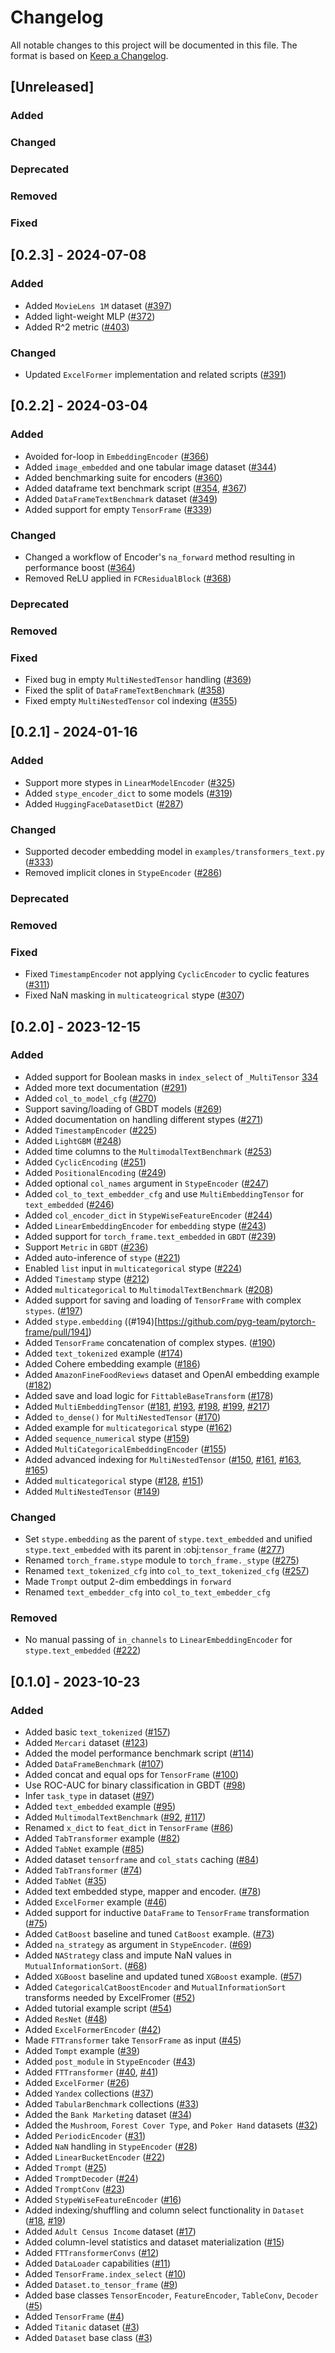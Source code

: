 # Changelog

All notable changes to this project will be documented in this file.
The format is based on [Keep a Changelog](http://keepachangelog.com/en/1.0.0/).


## [Unreleased]

### Added

### Changed

### Deprecated

### Removed

### Fixed

## [0.2.3] - 2024-07-08

### Added

- Added `MovieLens 1M` dataset ([#397](https://github.com/pyg-team/pytorch-frame/pull/397))
- Added light-weight MLP ([#372](https://github.com/pyg-team/pytorch-frame/pull/372))
- Added R^2 metric ([#403](https://github.com/pyg-team/pytorch-frame/pull/403))

### Changed

- Updated `ExcelFormer` implementation and related scripts ([#391](https://github.com/pyg-team/pytorch-frame/pull/391))


## [0.2.2] - 2024-03-04

### Added

- Avoided for-loop in `EmbeddingEncoder` ([#366](https://github.com/pyg-team/pytorch-frame/pull/366))
- Added `image_embedded` and one tabular image dataset ([#344](https://github.com/pyg-team/pytorch-frame/pull/344))
- Added benchmarking suite for encoders ([#360](https://github.com/pyg-team/pytorch-frame/pull/360))
- Added dataframe text benchmark script ([#354](https://github.com/pyg-team/pytorch-frame/pull/354), [#367](https://github.com/pyg-team/pytorch-frame/pull/367))
- Added `DataFrameTextBenchmark` dataset ([#349](https://github.com/pyg-team/pytorch-frame/pull/349))
- Added support for empty `TensorFrame` ([#339](https://github.com/pyg-team/pytorch-frame/pull/339))

### Changed

- Changed a workflow of Encoder's `na_forward` method resulting in performance boost ([#364](https://github.com/pyg-team/pytorch-frame/pull/364))
- Removed ReLU applied in `FCResidualBlock` ([#368](https://github.com/pyg-team/pytorch-frame/pull/368))

### Deprecated

### Removed

### Fixed

- Fixed bug in empty `MultiNestedTensor` handling ([#369](https://github.com/pyg-team/pytorch-frame/pull/369))
- Fixed the split of `DataFrameTextBenchmark` ([#358](https://github.com/pyg-team/pytorch-frame/pull/358))
- Fixed empty `MultiNestedTensor` col indexing ([#355](https://github.com/pyg-team/pytorch-frame/pull/355))

## [0.2.1] - 2024-01-16

### Added
- Support more stypes in `LinearModelEncoder` ([#325](https://github.com/pyg-team/pytorch-frame/pull/325))
- Added `stype_encoder_dict` to some models ([#319](https://github.com/pyg-team/pytorch-frame/pull/319))
- Added `HuggingFaceDatasetDict` ([#287](https://github.com/pyg-team/pytorch-frame/pull/287))

### Changed
- Supported decoder embedding model in `examples/transformers_text.py` ([#333](https://github.com/pyg-team/pytorch-frame/pull/333))
- Removed implicit clones in `StypeEncoder` ([#286](https://github.com/pyg-team/pytorch-frame/pull/286))

### Deprecated

### Removed

### Fixed
- Fixed `TimestampEncoder` not applying `CyclicEncoder` to cyclic features ([#311](https://github.com/pyg-team/pytorch-frame/pull/311))
- Fixed NaN masking in `multicateogrical` stype ([#307](https://github.com/pyg-team/pytorch-frame/pull/307))

## [0.2.0] - 2023-12-15

### Added

- Added support for Boolean masks in `index_select` of `_MultiTensor` [334](https://github.com/pyg-team/pytorch-frame/pull/334)
- Added more text documentation ([#291](https://github.com/pyg-team/pytorch-frame/pull/291))
- Added `col_to_model_cfg` ([#270](https://github.com/pyg-team/pytorch-frame/pull/270))
- Support saving/loading of GBDT models ([#269](https://github.com/pyg-team/pytorch-frame/pull/269))
- Added documentation on handling different stypes ([#271](https://github.com/pyg-team/pytorch-frame/pull/271))
- Added `TimestampEncoder` ([#225](https://github.com/pyg-team/pytorch-frame/pull/225))
- Added `LightGBM` ([#248](https://github.com/pyg-team/pytorch-frame/pull/248))
- Added time columns to the `MultimodalTextBenchmark` ([#253](https://github.com/pyg-team/pytorch-frame/pull/253))
- Added `CyclicEncoding` ([#251](https://github.com/pyg-team/pytorch-frame/pull/251))
- Added `PositionalEncoding` ([#249](https://github.com/pyg-team/pytorch-frame/pull/249))
- Added optional `col_names` argument in `StypeEncoder` ([#247](https://github.com/pyg-team/pytorch-frame/pull/247))
- Added `col_to_text_embedder_cfg` and use `MultiEmbeddingTensor` for `text_embedded` ([#246](https://github.com/pyg-team/pytorch-frame/pull/246))
- Added `col_encoder_dict` in `StypeWiseFeatureEncoder` ([#244](https://github.com/pyg-team/pytorch-frame/pull/244))
- Added `LinearEmbeddingEncoder` for `embedding` stype ([#243](https://github.com/pyg-team/pytorch-frame/pull/243))
- Added support for `torch_frame.text_embedded` in `GBDT` ([#239](https://github.com/pyg-team/pytorch-frame/pull/239))
- Support `Metric` in `GBDT` ([#236](https://github.com/pyg-team/pytorch-frame/pull/236))
- Added auto-inference of `stype` ([#221](https://github.com/pyg-team/pytorch-frame/pull/221))
- Enabled `list` input in `multicategorical` stype ([#224](https://github.com/pyg-team/pytorch-frame/pull/224))
- Added `Timestamp` stype ([#212](https://github.com/pyg-team/pytorch-frame/pull/212))
- Added `multicategorical` to `MultimodalTextBenchmark` ([#208](https://github.com/pyg-team/pytorch-frame/pull/208))
- Added support for saving and loading of `TensorFrame` with complex `stypes`. ([#197](https://github.com/pyg-team/pytorch-frame/pull/197))
- Added `stype.embedding` ((#194)[https://github.com/pyg-team/pytorch-frame/pull/194])
- Added `TensorFrame` concatenation of complex stypes. ([#190](https://github.com/pyg-team/pytorch-frame/pull/190))
- Added `text_tokenized` example ([#174](https://github.com/pyg-team/pytorch-frame/pull/174))
- Added Cohere embedding example ([#186](https://github.com/pyg-team/pytorch-frame/pull/186))
- Added `AmazonFineFoodReviews` dataset and OpenAI embedding example ([#182](https://github.com/pyg-team/pytorch-frame/pull/182))
- Added save and load logic for `FittableBaseTransform` ([#178](https://github.com/pyg-team/pytorch-frame/pull/178))
- Added `MultiEmbeddingTensor` ([#181](https://github.com/pyg-team/pytorch-frame/pull/181), [#193](https://github.com/pyg-team/pytorch-frame/pull/193), [#198](https://github.com/pyg-team/pytorch-frame/pull/198), [#199](https://github.com/pyg-team/pytorch-frame/pull/199), [#217](https://github.com/pyg-team/pytorch-frame/pull/217))
- Added `to_dense()` for `MultiNestedTensor` ([#170](https://github.com/pyg-team/pytorch-frame/pull/170))
- Added example for `multicategorical` stype ([#162](https://github.com/pyg-team/pytorch-frame/pull/162))
- Added `sequence_numerical` stype ([#159](https://github.com/pyg-team/pytorch-frame/pull/159))
- Added `MultiCategoricalEmbeddingEncoder` ([#155](https://github.com/pyg-team/pytorch-frame/pull/155))
- Added advanced indexing for `MultiNestedTensor` ([#150](https://github.com/pyg-team/pytorch-frame/pull/150), [#161](https://github.com/pyg-team/pytorch-frame/pull/161), [#163](https://github.com/pyg-team/pytorch-frame/pull/163), [#165](https://github.com/pyg-team/pytorch-frame/pull/165))
- Added `multicategorical` stype ([#128](https://github.com/pyg-team/pytorch-frame/pull/128), [#151](https://github.com/pyg-team/pytorch-frame/pull/151))
- Added `MultiNestedTensor` ([#149](https://github.com/pyg-team/pytorch-frame/pull/149))

### Changed

- Set `stype.embedding` as the parent of `stype.text_embedded` and unified `stype.text_embedded` with its parent in :obj:`tensor_frame` ([#277](https://github.com/pyg-team/pytorch-frame/pull/277))
- Renamed `torch_frame.stype` module to `torch_frame._stype` ([#275](https://github.com/pyg-team/pytorch-frame/pull/275))
- Renamed `text_tokenized_cfg` into `col_to_text_tokenized_cfg` ([#257](https://github.com/pyg-team/pytorch-frame/pull/257))
- Made `Trompt` output 2-dim embeddings in `forward`
- Renamed `text_embedder_cfg` into `col_to_text_embedder_cfg`

### Removed

- No manual passing of `in_channels` to `LinearEmbeddingEncoder` for `stype.text_embedded` ([#222](https://github.com/pyg-team/pytorch-frame/pull/222))


## [0.1.0] - 2023-10-23

### Added

- Added basic `text_tokenized` ([#157](https://github.com/pyg-team/pytorch-frame/pull/157))
- Added `Mercari` dataset ([#123](https://github.com/pyg-team/pytorch-frame/pull/123/files))
- Added the model performance benchmark script ([#114](https://github.com/pyg-team/pytorch-frame/pull/114))
- Added `DataFrameBenchmark` ([#107](https://github.com/pyg-team/pytorch-frame/pull/107))
- Added concat and equal ops for `TensorFrame` ([#100](https://github.com/pyg-team/pytorch-frame/pull/100))
- Use ROC-AUC for binary classification in GBDT ([#98](https://github.com/pyg-team/pytorch-frame/pull/98))
- Infer `task_type` in dataset ([#97](https://github.com/pyg-team/pytorch-frame/pull/97))
- Added `text_embedded` example ([#95](https://github.com/pyg-team/pytorch-frame/pull/95))
- Added `MultimodalTextBenchmark` ([#92](https://github.com/pyg-team/pytorch-frame/pull/92), [#117](https://github.com/pyg-team/pytorch-frame/pull/117))
- Renamed `x_dict` to `feat_dict` in `TensorFrame` ([#86](https://github.com/pyg-team/pytorch-frame/pull/86))
- Added `TabTransformer` example ([#82](https://github.com/pyg-team/pytorch-frame/pull/82))
- Added `TabNet` example ([#85](https://github.com/pyg-team/pytorch-frame/pull/85))
- Added dataset `tensorframe` and `col_stats` caching ([#84](https://github.com/pyg-team/pytorch-frame/pull/84))
- Added `TabTransformer` ([#74](https://github.com/pyg-team/pytorch-frame/pull/74))
- Added `TabNet` ([#35](https://github.com/pyg-team/pytorch-frame/pull/35))
- Added text embedded stype, mapper and encoder. ([#78](https://github.com/pyg-team/pytorch-frame/pull/78))
- Added `ExcelFormer` example ([#46](https://github.com/pyg-team/pytorch-frame/pull/46))
- Added support for inductive `DataFrame` to `TensorFrame` transformation ([#75](https://github.com/pyg-team/pytorch-frame/pull/75))
- Added `CatBoost` baseline and tuned `CatBoost` example. ([#73](https://github.com/pyg-team/pytorch-frame/pull/73))
- Added `na_strategy` as argument in `StypeEncoder`. ([#69](https://github.com/pyg-team/pytorch-frame/pull/69))
- Added `NAStrategy` class and impute NaN values in `MutualInformationSort`. ([#68](https://github.com/pyg-team/pytorch-frame/pull/68))
- Added `XGBoost` baseline and updated tuned `XGBoost` example. ([#57](https://github.com/pyg-team/pytorch-frame/pull/57))
- Added `CategoricalCatBoostEncoder` and `MutualInformationSort` transforms needed by ExcelFromer ([#52](https://github.com/pyg-team/pytorch-frame/pull/52))
- Added tutorial example script ([#54](https://github.com/pyg-team/pytorch-frame/pull/54))
- Added `ResNet` ([#48](https://github.com/pyg-team/pytorch-frame/pull/48))
- Added `ExcelFormerEncoder` ([#42](https://github.com/pyg-team/pytorch-frame/pull/42))
- Made `FTTransformer` take `TensorFrame` as input ([#45](https://github.com/pyg-team/pytorch-frame/pull/45))
- Added `Tompt` example ([#39](https://github.com/pyg-team/pytorch-frame/pull/39))
- Added `post_module` in `StypeEncoder` ([#43](https://github.com/pyg-team/pytorch-frame/pull/43))
- Added `FTTransformer` ([#40](https://github.com/pyg-team/pytorch-frame/pull/40), [#41](https://github.com/pyg-team/pytorch-frame/pull/41))
- Added `ExcelFormer` ([#26](https://github.com/pyg-team/pytorch-frame/pull/26))
- Added `Yandex` collections ([#37](https://github.com/pyg-team/pytorch-frame/pull/37))
- Added `TabularBenchmark` collections ([#33](https://github.com/pyg-team/pytorch-frame/pull/33))
- Added the `Bank Marketing` dataset ([#34](https://github.com/pyg-team/pytorch-frame/pull/34))
- Added the `Mushroom`, `Forest Cover Type`, and `Poker Hand` datasets ([#32](https://github.com/pyg-team/pytorch-frame/pull/32))
- Added `PeriodicEncoder` ([#31](https://github.com/pyg-team/pytorch-frame/pull/31))
- Added `NaN` handling in `StypeEncoder` ([#28](https://github.com/pyg-team/pytorch-frame/pull/28))
- Added `LinearBucketEncoder` ([#22](https://github.com/pyg-team/pytorch-frame/pull/22))
- Added `Trompt` ([#25](https://github.com/pyg-team/pytorch-frame/pull/25))
- Added `TromptDecoder` ([#24](https://github.com/pyg-team/pytorch-frame/pull/24))
- Added `TromptConv` ([#23](https://github.com/pyg-team/pytorch-frame/pull/23))
- Added `StypeWiseFeatureEncoder` ([#16](https://github.com/pyg-team/pytorch-frame/pull/16))
- Added indexing/shuffling and column select functionality in `Dataset` ([#18](https://github.com/pyg-team/pytorch-frame/pull/18), [#19](https://github.com/pyg-team/pytorch-frame/pull/19))
- Added `Adult Census Income` dataset ([#17](https://github.com/pyg-team/pytorch-frame/pull/17))
- Added column-level statistics and dataset materialization ([#15](https://github.com/pyg-team/pytorch-frame/pull/15))
- Added `FTTransformerConvs` ([#12](https://github.com/pyg-team/pytorch-frame/pull/12))
- Added `DataLoader` capabilities ([#11](https://github.com/pyg-team/pytorch-frame/pull/11))
- Added `TensorFrame.index_select` ([#10](https://github.com/pyg-team/pytorch-frame/pull/10))
- Added `Dataset.to_tensor_frame` ([#9](https://github.com/pyg-team/pytorch-frame/pull/9))
- Added base classes `TensorEncoder`, `FeatureEncoder`, `TableConv`, `Decoder` ([#5](https://github.com/pyg-team/pytorch-frame/pull/5))
- Added `TensorFrame` ([#4](https://github.com/pyg-team/pytorch-frame/pull/4))
- Added `Titanic` dataset ([#3](https://github.com/pyg-team/pytorch-frame/pull/3))
- Added `Dataset` base class ([#3](https://github.com/pyg-team/pytorch-frame/pull/3))

